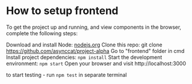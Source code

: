 # How to setup frontend

To get the project up and running, and view components in the browser, complete the following steps:

Download and install Node: [nodejs.org](https://nodejs.org/)
Clone this repo: git clone https://github.com/asynccat/project-alpha
Go to "frontend" folder in cmd
Install project dependencies: `npm install`
Start the development environment: `npm start`
Open your browser and visit http://localhost:3000

to start testing - run `npm test` in separate terminal
